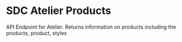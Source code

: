 # SDC Atelier Products

API Endpoint for Atelier. Returns information on products including the products, product, styles